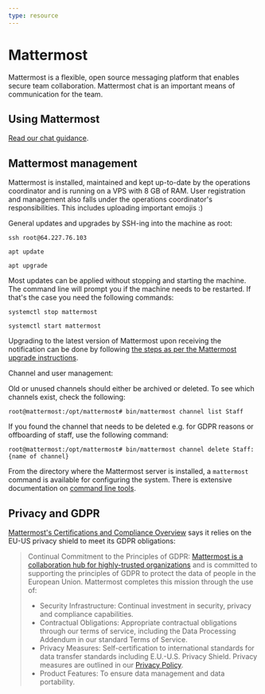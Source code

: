 ```yaml
---
type: resource
---
```


# Mattermost

Mattermost is a flexible, open source messaging platform that enables secure team collaboration. Mattermost chat is an important means of communication for the team.

## Using Mattermost

[Read our chat guidance](https://about.publiccode.net/activities/communication/using-chat.html).

## Mattermost management

Mattermost is installed, maintained and kept up-to-date by the operations coordinator and is running on a VPS with 8 GB of RAM. User registration and management also falls under the operations coordinator's responsibilities. This includes uploading important emojis :)

General updates and upgrades by SSH-ing into the machine as root:

`ssh root@64.227.76.103`

`apt update`

`apt upgrade`

Most updates can be applied without stopping and starting the machine. The command line will prompt you if the machine needs to be restarted. If that's the case you need the following commands:

`systemctl stop mattermost`

`systemctl start mattermost`

Upgrading to the latest version of Mattermost upon receiving the notification can be done by following [the steps as per the Mattermost upgrade instructions](https://docs.mattermost.com/administration/upgrade.html).

Channel and user management:

Old or unused channels should either be archived or deleted. To see which channels exist, check the following:

`root@mattermost:/opt/mattermost# bin/mattermost channel list Staff`

If you found the channel that needs to be deleted e.g. for GDPR reasons or offboarding of staff, use the following command:

`root@mattermost:/opt/mattermost# bin/mattermost channel delete Staff:{name of channel}`

From the directory where the Mattermost server is installed, a `mattermost` command is available for configuring the system. There is extensive documentation on [command line tools](https://docs.mattermost.com/manage/command-line-tools.html).

## Privacy and GDPR

[Mattermost's Certifications and Compliance Overview](https://docs.mattermost.com/overview/compliance.html) says it relies on the EU-US privacy shield to meet its GDPR obligations:

> Continual Commitment to the Principles of GDPR: [Mattermost is a collaboration hub for highly-trusted organizations](https://docs.mattermost.com/overview/compliance.html) and is committed to supporting the principles of GDPR to protect the data of people in the European Union. Mattermost completes this mission through the use of:
>
>* Security Infrastructure: Continual investment in security, privacy and compliance capabilities.
>* Contractual Obligations: Appropriate contractual obligations through our terms of service, including the Data Processing Addendum in our standard Terms of Service.
>* Privacy Measures: Self-certification to international standards for data transfer standards including E.U.-U.S. Privacy Shield. Privacy measures are outlined in our [Privacy Policy](https://mattermost.com/privacy-policy/).
>* Product Features: To ensure data management and data portability.
